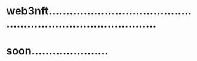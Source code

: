 # web3nft....................................................................................
# soon......................
